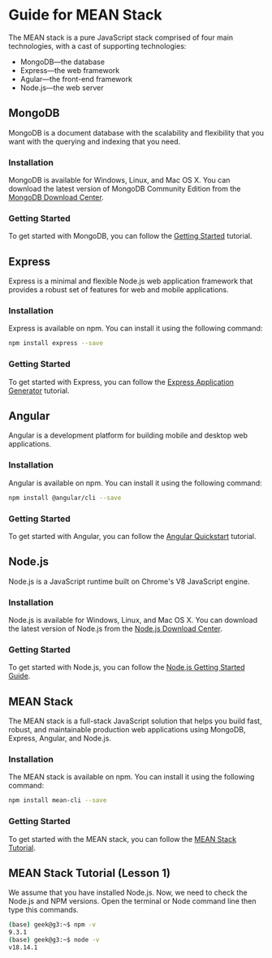 # Guide for MEAN Stack

The MEAN stack is a pure JavaScript stack comprised of four main technologies, with a cast of supporting technologies:

- MongoDB—the database
- Express—the web framework
- Agular—the front-end framework
- Node.js—the web server

## MongoDB

MongoDB is a document database with the scalability and flexibility that you want with the querying and indexing that you need.

### Installation

MongoDB is available for Windows, Linux, and Mac OS X. You can download the latest version of MongoDB Community Edition from the [MongoDB Download Center](https://www.mongodb.com/download-center#community).

### Getting Started

To get started with MongoDB, you can follow the [Getting Started](https://docs.mongodb.com/manual/tutorial/getting-started/) tutorial.

## Express

Express is a minimal and flexible Node.js web application framework that provides a robust set of features for web and mobile applications.

### Installation

Express is available on npm. You can install it using the following command:

```bash
npm install express --save
```

### Getting Started

To get started with Express, you can follow the [Express Application Generator](https://expressjs.com/en/starter/generator.html) tutorial.

## Angular

Angular is a development platform for building mobile and desktop web applications.

### Installation

Angular is available on npm. You can install it using the following command:

```bash
npm install @angular/cli --save
```

### Getting Started

To get started with Angular, you can follow the [Angular Quickstart](https://angular.io/guide/quickstart) tutorial.

## Node.js

Node.js is a JavaScript runtime built on Chrome's V8 JavaScript engine.

### Installation

Node.js is available for Windows, Linux, and Mac OS X. You can download the latest version of Node.js from the [Node.js Download Center](https://nodejs.org/en/download/).

### Getting Started

To get started with Node.js, you can follow the [Node.js Getting Started Guide](https://nodejs.org/en/docs/guides/getting-started-guide/).

## MEAN Stack

The MEAN stack is a full-stack JavaScript solution that helps you build fast, robust, and maintainable production web applications using MongoDB, Express, Angular, and Node.js.

### Installation

The MEAN stack is available on npm. You can install it using the following command:

```bash
npm install mean-cli --save
```

### Getting Started

To get started with the MEAN stack, you can follow the [MEAN Stack Tutorial](https://www.djamware.com/post/5a9c9d4080aca7059c14297a/mean-stack-angular-6-crud-web-application).

## MEAN Stack Tutorial (Lesson 1)

We assume that you have installed Node.js. Now, we need to check the Node.js and NPM versions. Open the terminal or Node command line then type this commands.

```bash
(base) geek@g3:~$ npm -v
9.3.1
(base) geek@g3:~$ node -v
v18.14.1
```